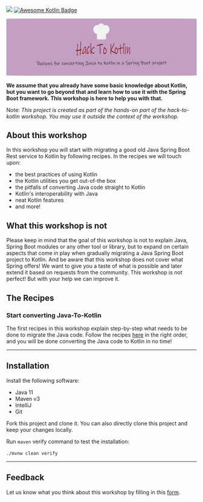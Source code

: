 ![](https://github.com/alimeshkat/hack-to-kotlin/actions/workflows/build.yml/badge.svg) [![Awesome Kotlin Badge](https://kotlin.link/awesome-kotlin.svg)](https://github.com/KotlinBy/awesome-kotlin)

![](recipes/sources/png/HackToKotlinLogo.png)

**We assume that you already have some basic knowledge about Kotlin, but you want to go beyond that and learn how to use
it with the Spring Boot framework.
This workshop is here to help you with that.**

Note: *This project is created as part of the hands-on part of the hack-to-kotlin workshop. You may use it outside the
context of the workshop.*

## About this workshop

In this workshop you will start with migrating a good old Java Spring Boot Rest service to Kotlin by following
recipes.
In the recipes we will touch upon:

- the best practices of using Kotlin
- the Kotlin utilities you get out-of-the box
- the pitfalls of converting Java code straight to Kotlin
- Kotlin's interoperability with Java
- neat Kotlin features
- and more!

## What this workshop is not

Please keep in mind that the goal of this workshop is not to explain Java, Spring Boot modules or any other tool or
library, but to expand on
certain aspects that come in play when gradually
migrating a Java Spring Boot project to Kotlin. And be aware that this workshop does not cover what Spring offers! We
want to give
you a taste of what is
possible and later extend it based on requests from the community.
This workshop is not perfect! But with your help we can improve it.

## The Recipes

### Start converting Java-To-Kotlin

The first recipes in this workshop explain step-by-step what needs to be done to migrate the Java code.
Follow the recipes [here](recipes/java-to-kotlin/Intro.md) in the right order, and you will be done converting the Java
code to Kotlin in no time!

---

## Installation

Install the following software:
- Java 11
- Maven v3
- IntelliJ
- Git

Fork this project and clone it. You can also directly clone this project and keep your changes locally.

Run `maven` verify command to test the installation:

```shell 
./mvnw clean verify
```

---

## Feedback

Let us know what you think about this workshop by filling in this [form](https://forms.gle/NYLUQQYk4YKRGB5DA).
